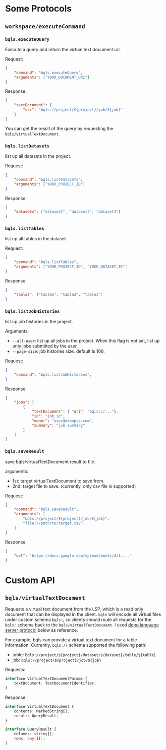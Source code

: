 # Some Protocols

## `workspace/executeCommand`

### `bqls.executeQuery`

Execute a query and return the virtual text document url.

Request:

```json
{
    "command": "bqls.executeQuery",
    "arguments": ["YOUR_DOCUMENT_URI"]
}
```

Response:

```json
{
    "textDocument": {
        "uri": "bqls://project/${project}/job/${job}"
    }
}
```

You can get the result of the query by requesting the `bqls/virtualTextDocument`.

### `bqls.listDatasets`

list up all datasets in the project.

Request:

```json
{
    "command": "bqls.listDatasets",
    "arguments": ["YOUR_PROJECT_ID"]
}
```

Response:

```json
{
    "datasets": ["dataset1", "dataset2", "dataset3"]
}
```

### `bqls.listTables`

list up all tables in the dataset.

Request:

```json
{
    "command": "bqls.listTables",
    "arguments": ["YOUR_PROJECT_ID", "YOUR_DATASET_ID"]
}
```

Response:

```json
{
    "tables": ["table1", "table2", "table3"]
}
```

### `bqls.listJobHistories`

list up job histories in the project.

Arguments:

* `--all-user`: list up all jobs in the project. When this flag is not set, list up only jobs submitted by the user.
* `--page-size`: job histories size. default is 100.

Request:

```json
{
    "command": "bqls.listJobHistories",
}
```

Response:

```json
{
    "jobs": [
        {
            "textDocument": { "uri": "bqls://..."},
            "id": "job_id",
            "owner": "user@example.com",
            "summary": "job summary"
        }
    ]
}
```

### `bqls.saveResult`

save bqls/virtualTextDocument result to file.

arguments:

* 1st: target virtualTextDocument to save from.
* 2nd: target file to save. (currently, only csv file is supported)

Request:

```json
{
    "command": "bqls.saveResult",
    "arguments": [
        "bqls://project/${project}/job/${job}",
        "file://path/to/target.csv"
    ]
}
```

Response:

```json
{
    "url": "https://docs.google.com/spreadsheets/d/1...."
}
```


# Custom API

## `bqls/virtualTextDocument`

Requests a virtual text document from the LSP, which is a read only document that can be displayed in the client.
`bqls` will encode all virtual files under custom schema `bqls:`, so clients should route all requests for the `bqls:` schema back to the `bqls/virtualTextDocument`.
I used [deno language server protocol](https://docs.deno.com/runtime/manual/advanced/language_server/overview) below as reference.

For example, bqls can provide a virtual text document for a table information.
Currently, `bqls://` schema supported the following path:

* table: `bqls://project/${project}/dataset/${dataset}/table/${table}`
* job: `bqls://project/${project}/job/${job}`

Requests:

```ts
interface VirtualTextDocumentParams {
    textDocument: TextDocumentIdentifier;
}
```

Response:

```ts
interface VirtualTextDocument {
    contents: MarkedString[];
    result: QueryResult;
}

interface QueryResult {
    columns: string[];
    rows: any[][];
}
```
